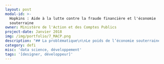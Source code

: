 ```yaml
---
layout: post
modal-id: >-
  Hopkins : Aide à la lutte contre la fraude financière et l'économie
  souterraine
owner: Ministère de l'Action et des Comptes Publics
project-date: Janvier 2018
img: /img/portfolio/7_MACP.png
description: "## La problématique\n\nLe poids de l’économie souterraine est estimé à environ 12% du PIB en France, et jusqu’à 18% du PIB de l’UE\nen 2015. Or, ces dernières années ont vu une augmentation importante du **volume\ndes données textuelles et structurées dont l’analyse peut permettre de repérer\nplus facilement et plus efficacement la fraude financière**.\n\nCependant,\n**l’exploitation optimale de ces données au volume très important et aux formats\ntrès divers nécessite l’utilisation de nouvelles techniques de data science**.\nCes nouveaux besoins et possibilités ont motivé l’introduction de technologies *big data* et de la data science dans le cadre de la lutte contre la fraude\nfinancière et l’économie souterraine.\n\n## Le défi : aider à la lutte contre la fraude financière à partir de données hétérogènes grâce aux techniques de *big data*\n\nLe Ministère de l’Action et des Comptes publics\nsouhaite aujourd’hui mieux valoriser son gisement de données. Un défi à\nplusieurs dimensions\_:\n\n* Améliorer la mise en relation de données\n  obtenues de différentes sources (en termes d’automatisation des traitements, de\n  précision et de performance) ;\n* Générer des graphes enrichis modélisant non\n  seulement les entités métier mais aussi la nature des relations qui les lient.\n\nLe ministère souhaite aussi bien valoriser\nses données de type structuré que ses ressources textuelles, principalement le\nflux d’informations entrantes. Des outils de data mining et d’apprentissage\nautomatique sont déjà en cours de développement pour extraire de l’information\nde ces données textuelles. **Il est\nnécessaire de les améliorer afin de permettre leur industrialisation**.\n\n## 3 entrepreneur•e•s recherché•e•s\n\n* **EIG 1 - DATA SCIENCE : Analyse des données structurées, développement et validation d’algorithmes**.\n\n  Compétences : maîtrise du machine learning\n  \\(notamment non supervisé), analyse de données massives, analyse de réseaux / graphes, visualisation de données, discrétion.\n\n  Langages, outils : Python, Dataiku\n  Science Studio, Hive, Spark.\n\n  Optionnel : Scala, bases orientées graphe e.g.\n  Titan\n* **EIG 2 - DATA SCIENCE** : Analyse de données textuelles, développement et validation d'algorithmes. \n\n  Compétences : Maîtrise du machine learning,\n  et idéalement du deeplearning (wordembeddings,\n  RNN, …)\n  , traitement du langage naturel (classification, traduction, …), évaluation et assemblage de modèles prédictifs, discrétion.\n\n  Langages, outils : Python, Dataiku Science Studio.\n\n  Optionnel : lua/Torch (ou PyTorch) ou TensorFlow ou équivalent.\n* **EIG 3 - DEVELOPPEMENT (DATA ENGINEER)** **: préparation, croisement, visualisation des données ; industrialisation des méthodes et outils**.\n\n  Compétences indispensables : analyse de données massives, visualisation de données (graphes, dimensions temporelle et géographique,...), développement web, discrétion.\n\n  Langage, outils : Python, Scala, Dataiku Science Studio, Hive, Spark, Javascript (d3, jQuery,...), ElasticSearch.\n\n  Optionnel : géomatique.\n\n*Les candidat•e•s retenu•e•s feront l’objet d’une habilitation « Confidentiel Défense ».*\n\n## Votre mentor : Delphine Lê\n\n![Photo de Delphine Le, mentor](/img/portfolio/7_DelphineLE.png)\n\nSuite à un parcours mixte (dans le privé\net le public, en recherche et au sein de start-ups), Delphine Lê\na rejoint les ministères économiques et financiers en tant que data scientist\ndepuis 2015. Au cœur de la transformation numérique de son service, elle a\nparticipé à la mise en place d’un environnement « Big\nData » et à la création d’un pôle Data Science qu’elle dirige.\n\n*« La lutte contre la fraude financière (fiscale, sociale, etc.) et contre\nl’économie souterraine représentent des enjeux majeurs d’utilité\npublique.\nNous proposons un défi s’appuyant sur des données massives d’origines et de\nnatures diverses (structurées et non structurées), avec l’ambition de détecter\ndes schémas de fraude variés, reflétant des typologies connues ou nouvelles.*\n\n*Identifier des relations entre différents silos de données et modéliser les\ninformations sous forme de graphe constitue un des axes de travail proposés.\nL’autre se concentre sur les données textuelles pour lesquelles nous aimerions\nnotamment évaluer l’apport potentiel du deeplearning.\nPour cela, nous recrutons deux data scientists\nconfirmés et un développeur (data engineer),\nqui rejoindront un pôle Data Science travaillant en étroite collaboration avec\nune équipe projet et des experts métiers, tout en ayant accès à un\nenvironnement dédié à l’état de l’art. »*"
category: defi
misc: 'data science, développement'
tags: '[designer, développeur]'
---
```
















